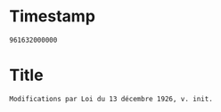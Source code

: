 # Timestamp
```
961632000000
```

# Title
```
Modifications par Loi du 13 décembre 1926, v. init.
```